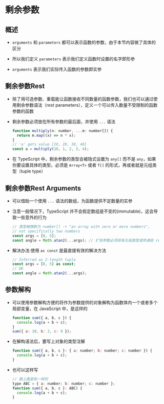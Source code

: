 # 剩余参数

## 概述

+ `arguments` 和 `parameters` 都可以表示函数的参数，由于本节内容做了具体的区分

+ 所以我们定义 `parameters` 表示我们定义函数时设置的名字即形参

+ `arguments` 表示我们实际传入函数的参数即实参

## 剩余参数Rest

+ 除了用可选参数、重载能让函数接收不同数量的函数参数，我们也可以通过使用剩余参数语法（rest parameters），定义一个可以传入数量不受限制的函数参数的函数

+ 剩余参数必须放在所有参数的最后面，并使用 `...` 语法

  ```js
  function multiply(n: number, ...m: number[]) {
    return m.map((x) => n * x);
  }
  // 'a' gets value [10, 20, 30, 40]
  const a = multiply(10, 1, 2, 3, 4);
  ```

+ 在 TypeScript 中，剩余参数的类型会被隐式设置为 `any[]` 而不是 `any`，如果你要设置具体的类型，必须是 `Array<T>` 或者 `T[]` 的形式，再或者就是元组类型（tuple type）

## 剩余参数Rest Arguments

+ 可以借助一个使用 `...` 语法的数组，为函数提供不定数量的实参

+ 注意一般情况下，TypeScript 并不会假定数组是不变的(immutable)，这会导致一些意外的行为

  ```js
  // 类型被推断为 number[] -+ "an array with zero or more numbers",
  // not specifically two numbers
  const args = [8, 5];
  const angle = Math.atan2(...args); // 扩张参数必须具有元组类型或传递给 rest 参数
  ```

+ 解决办法:使用 `as const` 是最直接有效的解决方法

  ```js
  // Inferred as 2-length tuple
  const args = [8, 5] as const;
  // OK
  const angle = Math.atan2(...args);
  ```

## 参数解构

+ 可以使用参数解构方便的将作为参数提供的对象解构为函数体内一个或者多个局部变量，在 JavaScript 中，是这样的

  ```js
  function sum({ a, b, c }) {
    console.log(a + b + c);
  }
  sum({ a: 10, b: 3, c: 9 });
  ```

+ 在解构语法后，要写上对象的类型注解

  ```js
  function sum({ a, b, c }: { a: number; b: number; c: number }) {
    console.log(a + b + c);
  }
  ```

+ 也可以这样写

  ```js
  // 跟上面是有一样的
  type ABC = { a: number; b: number; c: number };
  function sum({ a, b, c }: ABC) {
    console.log(a + b + c);
  }
  ```
